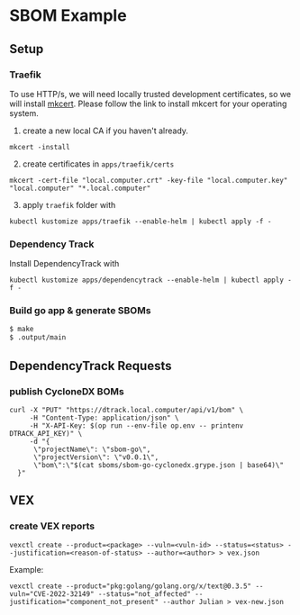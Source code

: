 # SBOM Example


## Setup

### Traefik
To use HTTP/s, we will need locally trusted development certificates, so we will install [mkcert](https://github.com/FiloSottile/mkcert). Please follow the link to install mkcert for your operating system.

1. create a new local CA if you haven't already.
```
mkcert -install
```

2. create certificates in `apps/traefik/certs` 
```
mkcert -cert-file "local.computer.crt" -key-file "local.computer.key" "local.computer" "*.local.computer"
```

3. apply `traefik` folder with
```
kubectl kustomize apps/traefik --enable-helm | kubectl apply -f -
```

### Dependency Track

Install DependencyTrack with
```
kubectl kustomize apps/dependencytrack --enable-helm | kubectl apply -f -
```

### Build go app & generate SBOMs

```bash
$ make
$ .output/main
```

## DependencyTrack Requests

### publish CycloneDX BOMs

```
curl -X "PUT" "https://dtrack.local.computer/api/v1/bom" \
     -H "Content-Type: application/json" \
     -H "X-API-Key: $(op run --env-file op.env -- printenv DTRACK_API_KEY)" \
     -d "{
      \"projectName\": \"sbom-go\",
      \"projectVersion\": \"v0.0.1\",
      \"bom\":\"$(cat sboms/sbom-go-cyclonedx.grype.json | base64)\"
  }"
```

## VEX

### create VEX reports

```
vexctl create --product=<package> --vuln=<vuln-id> --status=<status> --justification=<reason-of-status> --author=<author> > vex.json
```

Example:
```
vexctl create --product="pkg:golang/golang.org/x/text@0.3.5" --vuln="CVE-2022-32149" --status="not_affected" --justification="component_not_present" --author Julian > vex-new.json
```